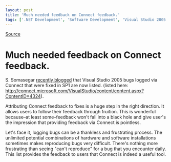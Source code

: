 ```yaml
---
layout: post
title: 'Much needed feedback on Connect feedback.'
tags: ['.NET Development', 'Software Development', 'Visual Studio 2005', 'msmvps', 'January 2007']
---
```

[Source](http://blogs.msmvps.com/peterritchie/2007/01/20/much-needed-feedback-on-connect-feedback/ "Permalink to Much needed feedback on Connect feedback.")

# Much needed feedback on Connect feedback.

S. Somasegar [recently blogged][1] that Visual Studio 2005 bugs logged via Connect that were fixed in SP1 are now listed. (listed here: <http://connect.microsoft.com/VisualStudio/content/content.aspx?ContentID=4324>).

Attributing Connect feedback to fixes is a huge step in the right direction. It allows users to follow their feedback through fruition. This is wonderful because–at least some–feedback won't fall into a black hole and give user's the impression that providing feedback via Connect is pointless.

Let's face it, logging bugs can be a thankless and frustrating process. The unlimited potential combinations of hardware and software installations sometimes makes reproducing bugs very difficult. There's nothing more frustrating than seeing "can't reproduce" for a bug that you encounter daily. This list provides the feedback to users that Connect is indeed a useful tool.

[1]: http://blogs.msdn.com/somasegar/archive/2007/01/19/bug-fixes-in-vs-2005-sp1.aspx "Connect bugs fixed in VS 2005"


